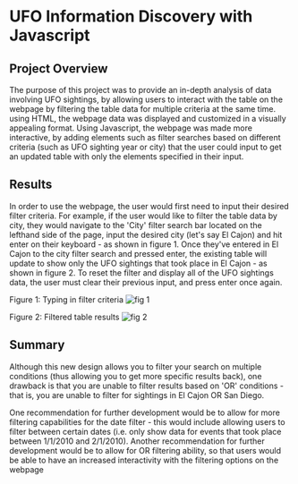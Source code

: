 # UFO Information Discovery with Javascript

## Project Overview
The purpose of this project was to provide an in-depth analysis of data involving UFO sightings, by allowing users to interact with the table on the webpage by filtering the table data for multiple criteria at the same time. using HTML, the webpage data was displayed and customized in a visually appealing format. Using Javascript, the webpage was made more interactive, by adding elements such as filter searches based on different criteria (such as UFO sighting year or city) that the user could input to get an updated table with only the elements specified in their input.

## Results
In order to use the webpage, the user would first need to input their desired filter criteria. For example, if the user would like to filter the table data by city, they would navigate to the 'City' filter search bar located on the lefthand side of the page, input the desired city (let's say El Cajon) and hit enter on their keyboard - as shown in figure 1. Once they've entered in El Cajon to the city filter search and pressed enter, the existing table will update to show only the UFO sightings that took place in El Cajon - as shown in figure 2. To reset the filter and display all of the UFO sightings data, the user must clear their previous input, and press enter once again.


Figure 1: Typing in filter criteria
![fig 1](https://user-images.githubusercontent.com/96188669/202346855-b303411f-e805-4938-8cb3-480e09eb33b4.png)


Figure 2: Filtered table results
![fig 2](https://user-images.githubusercontent.com/96188669/202346898-73472ebc-a17c-46e5-b846-77b2668dddfc.png)


## Summary
Although this new design allows you to filter your search on multiple conditions (thus allowing you to get more specific results back), one drawback is that you are unable to filter results based on 'OR' conditions - that is, you are unable to filter for sightings in El Cajon OR San Diego.

One recommendation for further development would be to allow for more filtering capabilities for the date filter - this would include allowing users to filter between certain dates (i.e. only show data for events that took place between 1/1/2010 and 2/1/2010). Another recommendation for further development would be to allow for OR filtering ability, so that users would be able to have an increased interactivity with the filtering options on the webpage
